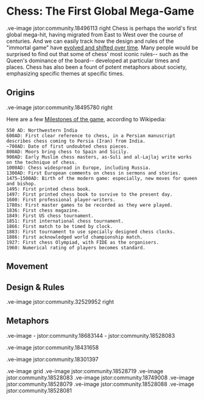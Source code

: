 # Chess: The First Global Mega-Game
.ve-image jstor:community.18496113 right
Chess is perhaps the world's first global mega-hit, having migrated from East to West over the course of centuries. And we can easily track how the design and rules of the "immortal game" have [evolved and shifted over time](https://www.chess.com/article/view/the-10-most-important-moments-in-chess-history). Many people would be surprised to find out that some of chess' most iconic rules-- such as the Queen's dominance of the board-- developed at particular times and places. Chess has also been a fount of potent metaphors about society, emphasizing specific themes at specific times. 






## Origins
.ve-image jstor:community.18495780 right

Here are a few [Milestones of the game](https://simple.wikipedia.org/wiki/History_of_chess), according to Wikipedia:

    550 AD: Northwestern India
    600AD: First clear reference to chess, in a Persian manuscript describes chess coming to Persia (Iran) from India.
    ~700AD: Date of first undoubted chess pieces.
    800AD: Moors bring chess to Spain and Sicily.
    900AD: Early Muslim chess masters, as-Suli and al-Lajlaj write works on the technique of chess.
    1000AD: Chess widespread in Europe, including Russia.
    1300AD: First European comments on chess in sermons and stories.
    1475–1500AD: Birth of the modern game: especially, new moves for queen and bishop.
    1495: First printed chess book.
    1497: First printed chess book to survive to the present day.
    1600: First professional player-writers.
    1780s: First master games to be recorded as they were played.
    1836: First chess magazine.
    1849: First US chess tournament.
    1851: First international chess tournament.
    1866: First match to be timed by clock.
    1883: First tournament to use specially designed chess clocks.
    1886: First acknowledged world championship match.
    1927: First chess Olympiad, with FIDE as the organisers.
    1960: Numerical rating of players becomes standard.


## Movement



## Design & Rules
.ve-image jstor:community.32529952 right



## Metaphors

























.ve-image
    - jstor:community.18683144
    - jstor:community.18528083


.ve-image jstor:community.18431658

.ve-image jstor:community.18301397



.ve-image grid
.ve-image jstor:community.18528719
.ve-image jstor:community.18528083
.ve-image jstor:community.18749008
.ve-image jstor:community.18528079
.ve-image jstor:community.18528088
.ve-image jstor:community.18528081